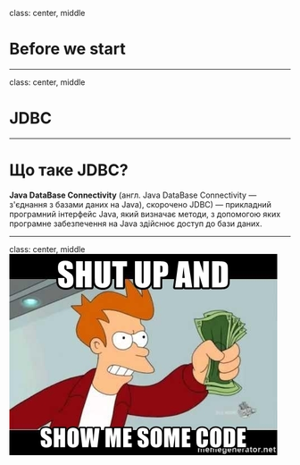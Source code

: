 class: center, middle

# Before we start

---

class: center, middle

# JDBC


---


# Що таке JDBC?

**Java DataBase Connectivity** (англ. Java DataBase Connectivity — з'єднання з базами даних на Java), скорочено JDBC) — прикладний програмний інтерфейс Java, який визначає методи, з допомогою яких програмне забезпечення на Java здійснює доступ до бази даних.

---

class: center, middle
![](../resources/img/shut-up-and-show-me-some-code.jpg)